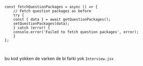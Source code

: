     const fetchQuestionPackages = async () => {
        // Fetch question packages as before
        try {
        const { data } = await getQuestionPackages();
        setQuestionPackages(data);
        } catch (error) {
        console.error('Failed to fetch question packages', error);
        }
    };

<br/>

bu kod yokken de varken de bi farki yok `Interview.jsx`